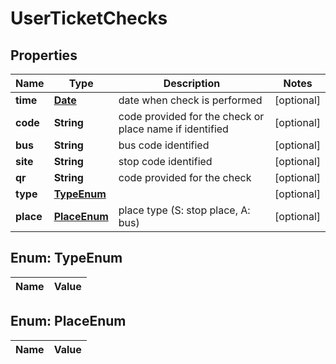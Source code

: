 
# UserTicketChecks

## Properties
Name | Type | Description | Notes
------------ | ------------- | ------------- | -------------
**time** | [**Date**](Date.md) | date when check is performed |  [optional]
**code** | **String** | code provided for the check or place name if identified |  [optional]
**bus** | **String** | bus code identified |  [optional]
**site** | **String** | stop code identified |  [optional]
**qr** | **String** | code provided for the check |  [optional]
**type** | [**TypeEnum**](#TypeEnum) |  |  [optional]
**place** | [**PlaceEnum**](#PlaceEnum) | place type (S: stop place, A: bus) |  [optional]


<a name="TypeEnum"></a>
## Enum: TypeEnum
Name | Value
---- | -----


<a name="PlaceEnum"></a>
## Enum: PlaceEnum
Name | Value
---- | -----




